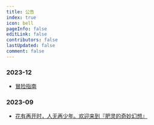 ```yaml
---
title: 公告
index: true
icon: bell
pageInfo: false
editLink: false
contributors: false
lastUpdated: false
comment: false
---
```


### 2023-12
- [冒险指南](2023-12/884383f2-ea9f-42cf-8be2-6e570103269f.md)

### 2023-09
- [花有再开时，人无再少年。欢迎来到『肥灵的奇妙幻想』](2023-09/0008d937-f337-487d-8058-3e7f7b152f4a.md)
